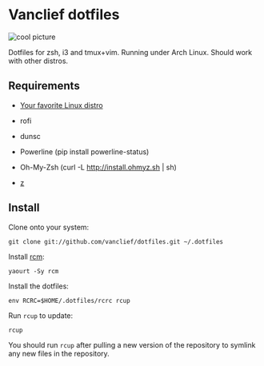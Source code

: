 Vanclief dotfiles
===================

![cool picture](https://i.imgur.com/NnbeU2M.png)

Dotfiles for zsh, i3 and tmux+vim. Running under Arch Linux. Should work with other
distros.

Requirements
------------

* [Your favorite Linux distro](https://github.com/Vanclief/arch-install)

* rofi

* dunsc

* Powerline (pip install powerline-status)

* Oh-My-Zsh (curl -L http://install.ohmyz.sh | sh)

* [z](https://github.com/rupa/z/blob/master/z.sh)


Install
-------

Clone onto your system:

```
git clone git://github.com/vanclief/dotfiles.git ~/.dotfiles
```

Install [rcm](https://github.com/thoughtbot/rcm):

```
yaourt -Sy rcm
```

Install the dotfiles:

```
env RCRC=$HOME/.dotfiles/rcrc rcup
```

Run `rcup` to update:

```
rcup
```

You should run `rcup` after pulling a new version of the repository to symlink
any new files in the repository.

